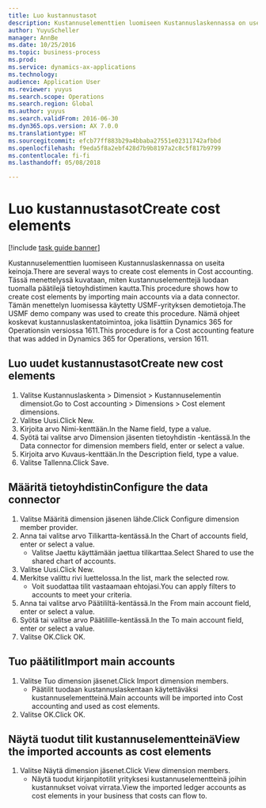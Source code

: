 ```yaml
--- 
title: Luo kustannustasot
description: Kustannuselementtien luomiseen Kustannuslaskennassa on useita keinoja.
author: YuyuScheller
manager: AnnBe
ms.date: 10/25/2016
ms.topic: business-process
ms.prod: 
ms.service: dynamics-ax-applications
ms.technology: 
audience: Application User
ms.reviewer: yuyus
ms.search.scope: Operations
ms.search.region: Global
ms.author: yuyus
ms.search.validFrom: 2016-06-30
ms.dyn365.ops.version: AX 7.0.0
ms.translationtype: HT
ms.sourcegitcommit: efcb77ff883b29a4bbaba27551e02311742afbbd
ms.openlocfilehash: f9eda5f8a2ebf428d7b9b8197a2c8c5f817b9799
ms.contentlocale: fi-fi
ms.lasthandoff: 05/08/2018

---
```

# <a name="create-cost-elements"></a><span data-ttu-id="b387f-103">Luo kustannustasot</span><span class="sxs-lookup"><span data-stu-id="b387f-103">Create cost elements</span></span> 

[!include [task guide banner](../../includes/task-guide-banner.md)]

<span data-ttu-id="b387f-104">Kustannuselementtien luomiseen Kustannuslaskennassa on useita keinoja.</span><span class="sxs-lookup"><span data-stu-id="b387f-104">There are several ways to create cost elements in Cost accounting.</span></span> <span data-ttu-id="b387f-105">Tässä menettelyssä kuvataan, miten kustannuselementtejä luodaan tuomalla päätilejä tietoyhdistimen kautta.</span><span class="sxs-lookup"><span data-stu-id="b387f-105">This procedure shows how to create cost elements by importing main accounts via a data connector.</span></span> <span data-ttu-id="b387f-106">Tämän menettelyn luomisessa käytetty USMF-yrityksen demotietoja.</span><span class="sxs-lookup"><span data-stu-id="b387f-106">The USMF demo company was used to create this procedure.</span></span> <span data-ttu-id="b387f-107">Nämä ohjeet koskevat kustannuslaskentatoimintoa, joka lisättiin Dynamics 365 for Operationsin versiossa 1611.</span><span class="sxs-lookup"><span data-stu-id="b387f-107">This procedure is for a Cost accounting feature that was added in Dynamics 365 for Operations, version 1611.</span></span>


## <a name="create-new-cost-elements"></a><span data-ttu-id="b387f-108">Luo uudet kustannustasot</span><span class="sxs-lookup"><span data-stu-id="b387f-108">Create new cost elements</span></span>
1. <span data-ttu-id="b387f-109">Valitse Kustannuslaskenta > Dimensiot > Kustannuselementin dimensiot.</span><span class="sxs-lookup"><span data-stu-id="b387f-109">Go to Cost accounting > Dimensions > Cost element dimensions.</span></span>
2. <span data-ttu-id="b387f-110">Valitse Uusi.</span><span class="sxs-lookup"><span data-stu-id="b387f-110">Click New.</span></span>
3. <span data-ttu-id="b387f-111">Kirjoita arvo Nimi-kenttään.</span><span class="sxs-lookup"><span data-stu-id="b387f-111">In the Name field, type a value.</span></span>
4. <span data-ttu-id="b387f-112">Syötä tai valitse arvo Dimension jäsenten tietoyhdistin -kentässä.</span><span class="sxs-lookup"><span data-stu-id="b387f-112">In the Data connector for dimension members field, enter or select a value.</span></span>
5. <span data-ttu-id="b387f-113">Kirjoita arvo Kuvaus-kenttään.</span><span class="sxs-lookup"><span data-stu-id="b387f-113">In the Description field, type a value.</span></span>
6. <span data-ttu-id="b387f-114">Valitse Tallenna.</span><span class="sxs-lookup"><span data-stu-id="b387f-114">Click Save.</span></span>

## <a name="configure-the-data-connector"></a><span data-ttu-id="b387f-115">Määritä tietoyhdistin</span><span class="sxs-lookup"><span data-stu-id="b387f-115">Configure the data connector</span></span>
1. <span data-ttu-id="b387f-116">Valitse Määritä dimension jäsenen lähde.</span><span class="sxs-lookup"><span data-stu-id="b387f-116">Click Configure dimension member provider.</span></span>
2. <span data-ttu-id="b387f-117">Anna tai valitse arvo Tilikartta-kentässä.</span><span class="sxs-lookup"><span data-stu-id="b387f-117">In the Chart of accounts field, enter or select a value.</span></span>
    * <span data-ttu-id="b387f-118">Valitse Jaettu käyttämään jaettua tilikarttaa.</span><span class="sxs-lookup"><span data-stu-id="b387f-118">Select Shared to use the shared chart of accounts.</span></span>  
3. <span data-ttu-id="b387f-119">Valitse Uusi.</span><span class="sxs-lookup"><span data-stu-id="b387f-119">Click New.</span></span>
4. <span data-ttu-id="b387f-120">Merkitse valittu rivi luettelossa.</span><span class="sxs-lookup"><span data-stu-id="b387f-120">In the list, mark the selected row.</span></span>
    * <span data-ttu-id="b387f-121">Voit suodattaa tilit vastaamaan ehtojasi.</span><span class="sxs-lookup"><span data-stu-id="b387f-121">You can apply filters to accounts to meet your criteria.</span></span>  
5. <span data-ttu-id="b387f-122">Anna tai valitse arvo Päätililtä-kentässä.</span><span class="sxs-lookup"><span data-stu-id="b387f-122">In the From main account field, enter or select a value.</span></span>
6. <span data-ttu-id="b387f-123">Syötä tai valitse arvo Päätilille-kentässä.</span><span class="sxs-lookup"><span data-stu-id="b387f-123">In the To main account field, enter or select a value.</span></span>
7. <span data-ttu-id="b387f-124">Valitse OK.</span><span class="sxs-lookup"><span data-stu-id="b387f-124">Click OK.</span></span>

## <a name="import-main-accounts"></a><span data-ttu-id="b387f-125">Tuo päätilit</span><span class="sxs-lookup"><span data-stu-id="b387f-125">Import main accounts</span></span>
1. <span data-ttu-id="b387f-126">Valitse Tuo dimension jäsenet.</span><span class="sxs-lookup"><span data-stu-id="b387f-126">Click Import dimension members.</span></span>
    * <span data-ttu-id="b387f-127">Päätilit tuodaan kustannuslaskentaan käytettäväksi kustannuselementteinä.</span><span class="sxs-lookup"><span data-stu-id="b387f-127">Main accounts will be imported into Cost accounting and used as cost elements.</span></span>  
2. <span data-ttu-id="b387f-128">Valitse OK.</span><span class="sxs-lookup"><span data-stu-id="b387f-128">Click OK.</span></span>

## <a name="view-the-imported-accounts-as-cost-elements"></a><span data-ttu-id="b387f-129">Näytä tuodut tilit kustannuselementteinä</span><span class="sxs-lookup"><span data-stu-id="b387f-129">View the imported accounts as cost elements</span></span>
1. <span data-ttu-id="b387f-130">Valitse Näytä dimension jäsenet.</span><span class="sxs-lookup"><span data-stu-id="b387f-130">Click View dimension members.</span></span>
    * <span data-ttu-id="b387f-131">Näytä tuodut kirjanpitotilit yrityksesi kustannuselementteinä joihin kustannukset voivat virrata.</span><span class="sxs-lookup"><span data-stu-id="b387f-131">View the imported ledger accounts as cost elements in your business that costs can flow to.</span></span>  



